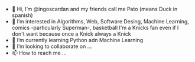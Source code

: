 - 👋 Hi, I’m @ingoscardan and my friends call me Pato (means Duck in spanish)
- 👀 I’m interested in Algorithms, Web, Software Desing, Machine Learning, comics -particularly Superman-,
basketball I'm a Knicks fan even if I don't want because once a Knick always a Knick
- 🌱 I’m currently learning Python adn Machine Learning
- 💞️ I’m looking to collaborate on ...
- 📫 How to reach me ...

<!---
ingoscardan/ingoscardan is a ✨ special ✨ repository because its `README.md` (this file) appears on your GitHub profile.
You can click the Preview link to take a look at your changes.
--->
